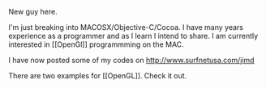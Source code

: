 New guy here.

I'm just breaking into MACOSX/Objective-C/Cocoa. I have many years experience as a programmer and as I learn I intend to share. I am currently interested in [[OpenGl]] programmming on the MAC.

I have now posted some of my codes on http://www.surfnetusa.com/jimd

There are two examples for [[OpenGL]]. Check it out.